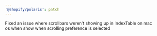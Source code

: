 ```yaml
---
'@shopify/polaris': patch
---
```


Fixed an issue where scrollbars weren't showing up in IndexTable on mac os when show when scrolling preference is selected
